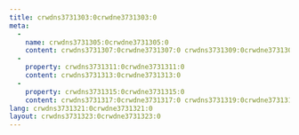 ```yaml
---
title: crwdns3731303:0crwdne3731303:0
meta:
  - 
    name: crwdns3731305:0crwdne3731305:0
    content: crwdns3731307:0crwdne3731307:0 crwdns3731309:0crwdne3731309:0
  - 
    property: crwdns3731311:0crwdne3731311:0
    content: crwdns3731313:0crwdne3731313:0
  - 
    property: crwdns3731315:0crwdne3731315:0
    content: crwdns3731317:0crwdne3731317:0 crwdns3731319:0crwdne3731319:0
lang: crwdns3731321:0crwdne3731321:0
layout: crwdns3731323:0crwdne3731323:0
---
```


<HomePage/>